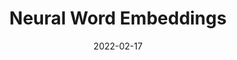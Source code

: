 ---
slug: neural-word-embeddings
title: Neural Word Embeddings
date: 2022-02-17
excerpt: 'A top-down, network-centric view on the current state of the bitcoin mining hardware markets.'
tags: [Data Science, Code]
owner: false
image: false
---
